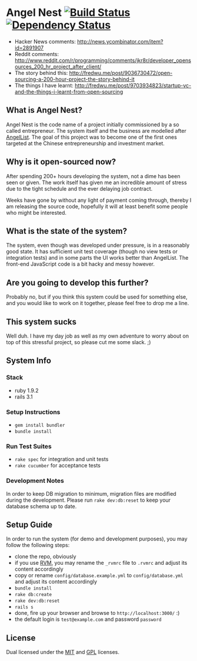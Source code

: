 # Angel Nest [![Build Status](https://secure.travis-ci.org/fredwu/angel_nest.png?branch=master)](http://travis-ci.org/fredwu/angel_nest) [![Dependency Status](https://gemnasium.com/fredwu/angel_nest.png)](https://gemnasium.com/fredwu/angel_nest)

- Hacker News comments: http://news.ycombinator.com/item?id=2891907
- Reddit comments: http://www.reddit.com/r/programming/comments/jkr8r/developer_opensources_200_hr_project_after_client/
- The story behind this: http://fredwu.me/post/9036730472/open-sourcing-a-200-hour-project-the-story-behind-it
- The things I have learnt: http://fredwu.me/post/9703934823/startup-vc-and-the-things-i-learnt-from-open-sourcing

## What is Angel Nest?

Angel Nest is the code name of a project initially commissioned by a so called entrepreneur. The system itself and the business are modelled after [AngelList](http://angel.co/). The goal of this project was to become one of the first ones targeted at the Chinese entrepreneurship and investment market.

## Why is it open-sourced now?

After spending 200+ hours developing the system, not a dime has been seen or given. The work itself has given me an incredible amount of stress due to the tight schedule and the ever delaying job contract.

Weeks have gone by without any light of payment coming through, thereby I am releasing the source code, hopefully it will at least benefit some people who might be interested.

## What is the state of the system?

The system, even though was developed under pressure, is in a reasonably good state. It has sufficient unit test coverage (though no view tests or integration tests) and in some parts the UI works better than AngelList. The front-end JavaScript code is a bit hacky and messy however.

## Are you going to develop this further?

Probably no, but if you think this system could be used for something else, and you would like to work on it together, please feel free to drop me a line.

## This system sucks

Well duh. I have my day job as well as my own adventure to worry about on top of this stressful project, so please cut me some slack. ;)

## System Info

### Stack

- ruby 1.9.2
- rails 3.1

### Setup Instructions

- `gem install bundler`
- `bundle install`

### Run Test Suites

- `rake spec` for integration and unit tests
- `rake cucumber` for acceptance tests

### Development Notes

In order to keep DB migration to minimum, migration files are modified during the development. Please run `rake dev:db:reset` to keep your database schema up to date.

## Setup Guide

In order to run the system (for demo and development purposes), you may follow the following steps:

- clone the repo, obviously
- if you use [RVM](http://beginrescueend.com/), you may rename the `_rvmrc` file to `.rvmrc` and adjust its content accordingly
- copy or rename `config/database.example.yml` to `config/database.yml` and adjust its content accordingly
- `bundle install`
- `rake db:create`
- `rake dev:db:reset`
- `rails s`
- done, fire up your browser and browse to `http://localhost:3000/` :)
- the default login is `test@example.com` and password `password`

## License

Dual licensed under the [MIT](http://www.opensource.org/licenses/mit-license.php) and [GPL](http://www.gnu.org/licenses/gpl.html) licenses.
